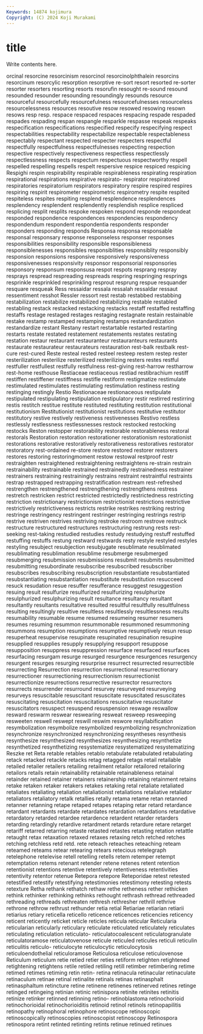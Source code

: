 ```yaml
---
Keywords: 14874 kojimura
Copyright: (C) 2024 Koji Murakami
---
```


# title

Write contents here.



orcinal resorcine resorcinism resorcinol resorcinolphthalein resorcins resorcinum
resorcylic resorption resorptive re-sort resort resorted re-sorter resorter resorters resorting
resorts resorufin resought re-sound resound resounded resounder resounding resoundingly resounds
resource resourceful resourcefully resourcefulness resourcefulnesses resourceless resourcelessness resources resoutive resow
resowed resowing resown resows resp resp. respace respaced respaces respacing
respade respaded respades respading respan respangle resparkle respasse respeak respeaks
respecification respecifications respecified respecify respecifying respect respectabilities respectability respectabilize respectable
respectableness respectably respectant respected respecter respecters respectful respectfully respectfulness respectfulnesses
respecting respection respective respectively respectiveness respectless respectlessly respectlessness respects respectum
respectuous respectworthy respell respelled respelling respells respelt respersive respice respiced
respicing Respighi respin respirability respirable respirableness respirating respiration respirational respirations
respirative respirato- respirator respiratored respiratories respiratorium respirators respiratory respire respired
respires respiring respirit respirometer respirometric respirometry respite respited respiteless respites
respiting resplend resplendence resplendences resplendency resplendent resplendently resplendish resplice respliced
resplicing resplit resplits respoke respoken respond responde respondeat responded respondence
respondences respondencies respondency respondendum respondent respondentia respondents responder responders responding
responds Responsa responsa responsable responsal responsary response responseless responser responses
responsibilities responsibility responsible responsibleness responsiblenesses responsibles responsiblities responsiblity responsibly responsion
responsions responsive responsively responsiveness responsivenesses responsivity responsor responsorial responsories responsory
responsum responsusa respot respots resprang respray resprays respread respreading respreads
respring respringing resprings resprinkle resprinkled resprinkling resprout resprung respue resquander
resquare resqueak Ress ressaidar ressala ressalah ressaldar ressaut ressentiment resshot
Ressler ressort rest restab restabbed restabbing restabilization restabilize restabilized restabilizing
restable restabled restabling restack restacked restacking restacks restaff restaffed restaffing
restaffs restage restaged restages restaging restagnate restain restainable restake restamp
restamped restamping restamps restandardization restandardize restant Restany restart restartable restarted
restarting restarts restate restated restatement restatements restates restating restation restaur
restaurant restauranteur restauranteurs restaurants restaurate restaurateur restaurateurs restauration rest-balk restbalk
rest-cure rest-cured Reste resteal rested resteel resteep restem restep rester
resterilization resterilize resterilized resterilizing resters restes restful restfuller restfullest restfully
restfulness rest-giving rest-harrow restharrow rest-home resthouse Restiaceae restiaceous restiad restibrachium
restiff restiffen restiffener restiffness restifle restiform restigmatize restimulate restimulated restimulates
restimulating restimulation restiness resting restinging restingly Restio Restionaceae restionaceous restipulate
restipulated restipulating restipulation restipulatory restir restirred restirring restis restitch restitue
restitute restituted restituting restitution restitutional restitutionism Restitutionist restitutionist restitutions restitutive
restitutor restitutory restive restively restiveness restivenesses Restivo restless restlessly restlessness
restlessnesses restock restocked restocking restocks Reston restopper restorability restorable restorableness
restoral restorals Restoration restoration restorationer restorationism restorationist restorations restorative restoratively
restorativeness restoratives restorator restoratory rest-ordained re-store restore restored restorer restorers
restores restoring restoringmoment restow restowal restproof restr restraighten restraightened restraightening
restraightens re-strain restrain restrainability restrainable restrained restrainedly restrainedness restrainer restrainers
restraining restrainingly restrains restraint restraintful restraints restrap restrapped restrapping restratification
restream rest-refreshed restrengthen restrengthened restrengthening restrengthens restress restretch restricken restrict
restricted restrictedly restrictedness restricting restriction restrictionary restrictionism restrictionist restrictions restrictive
restrictively restrictiveness restricts restrike restrikes restriking restring restringe restringency restringent
restringer restringing restrings restrip restrive restriven restrives restriving restroke restroom
restrove restruck restructure restructured restructures restructuring restrung rests rest-seeking rest-taking
restudied restudies restudy restudying restuff restuffed restuffing restuffs restung restward
restwards resty restyle restyled restyles restyling resubject resubjection resubjugate resublimate
resublimated resublimating resublimation resublime resubmerge resubmerged resubmerging resubmission resubmissions resubmit
resubmits resubmitted resubmitting resubordinate resubscribe resubscribed resubscriber resubscribes resubscribing resubscription
resubstantiate resubstantiated resubstantiating resubstantiation resubstitute resubstitution resucceed resuck resudation resue
resuffer resufferance resuggest resuggestion resuing resuit resulfurize resulfurized resulfurizing resulphurize
resulphurized resulphurizing result resultance resultancy resultant resultantly resultants resultative resulted
resultful resultfully resultfulness resulting resultingly resultive resultless resultlessly resultlessness results
resumability resumable resume resumed resumeing resumer resumers resumes resuming resummon
resummonable resummoned resummoning resummons resumption resumptions resumptive resumptively resun resup
resuperheat resupervise resupinate resupinated resupination resupine resupplied resupplies resupply resupplying
resupport resuppose resupposition resuppress resuppression resurface resurfaced resurfaces resurfacing resurgam
resurge resurged resurgence resurgences resurgency resurgent resurges resurging resurprise resurrect
resurrected resurrectible resurrecting Resurrection resurrection resurrectional resurrectionary resurrectioner resurrectioning resurrectionism
resurrectionist resurrectionize resurrections resurrective resurrector resurrectors resurrects resurrender resurround resurvey
resurveyed resurveying resurveys resuscitable resuscitant resuscitate resuscitated resuscitates resuscitating resuscitation
resuscitations resuscitative resuscitator resuscitators resuspect resuspend resuspension reswage reswallow resward
reswarm reswear reswearing resweat resweep resweeping resweeten reswell reswept reswill
reswim reswore resyllabification resymbolization resymbolize resymbolized resymbolizing resynchronization resynchronize resynchronized
resynchronizing resyntheses resynthesis resynthesize resynthesized resynthesizes resynthesizing resynthetize resynthetized resynthetizing
resystematize resystematized resystematizing Reszke ret Reta retable retables retablo retabulate
retabulated retabulating retack retacked retackle retacks retag retagged retags retail
retailable retailed retailer retailers retailing retailment retailor retailored retailoring retailors
retails retain retainability retainable retainableness retainal retainder retained retainer retainers
retainership retaining retainment retains retake retaken retaker retakers retakes retaking
retal retaliate retaliated retaliates retaliating retaliation retaliationist retaliations retaliative retaliator
retaliators retaliatory retalk retallies retally retama retame retan retanned retanner
retanning retape retaped retapes retaping retar retard retardance retardant retardants
retardate retardates retardation retardations retardative retardatory retarded retardee retardence retardent
retarder retarders retarding retardingly retardive retardment retards retardure retare retarget
retariff retarred retarring retaste retasted retastes retasting retation retattle retaught
retax retaxation retaxed retaxes retaxing retch retched retches retching retchless
retd retd. rete reteach reteaches reteaching reteam reteamed reteams retear
retearing retears retecious retelegraph retelephone retelevise retell retelling retells retem
retemper retempt retemptation retems retenant retender retene retenes retent retention
retentionist retentions retentive retentively retentiveness retentivities retentivity retentor retenue Retepora
retepore Reteporidae retest retested retestified retestify retestifying retestimonies retestimony retesting
retests retexture Retha rethank rethatch rethaw rethe retheness rether rethicken
rethink rethinker rethinking rethinks rethought rethrash rethread rethreaded rethreading rethreads
rethreaten rethresh rethresher rethrill rethrive rethrone rethrow rethrust rethunder retia
retial Retiariae retiarian retiarii retiarius retiary reticella reticello reticence reticences
reticencies reticency reticent reticently reticket reticle reticles reticula reticular Reticularia
reticularian reticularly reticulary reticulate reticulated reticulately reticulates reticulating reticulation reticulato-
reticulatocoalescent reticulatogranulate reticulatoramose reticulatovenose reticule reticuled reticules reticuli reticulin reticulitis
reticulo- reticulocyte reticulocytic reticulocytosis reticuloendothelial reticuloramose Reticulosa reticulose reticulovenose Reticulum
reticulum retie retied retier reties retiform retighten retightened retightening retightens
retile retiled retiling retill retimber retimbering retime retimed retimes retiming
retin retin- retina retinacula retinacular retinaculate retinaculum retinae retinal retinalite
retinals retinas retinasphalt retinasphaltum retincture retine retinene retinenes retinerved retines
retinge retinged retingeing retinian retinic retinispora retinite retinites retinitis retinize
retinker retinned retinning retino- retinoblastoma retinochorioid retinochorioidal retinochorioiditis retinoid retinol
retinols retinopapilitis retinopathy retinophoral retinophore retinoscope retinoscopic retinoscopically retinoscopies retinoscopist
retinoscopy Retinospora retinospora retint retinted retinting retints retinue retinued retinues

